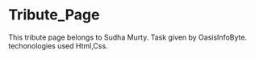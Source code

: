 # Tribute_Page
This tribute page belongs to Sudha Murty.
Task given by OasisInfoByte.
techonologies used Html,Css.

